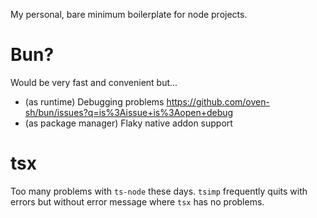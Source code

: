 My personal, bare minimum boilerplate for node projects.

# Bun?

Would be very fast and convenient but...
- (as runtime) Debugging problems https://github.com/oven-sh/bun/issues?q=is%3Aissue+is%3Aopen+debug
- (as package manager) Flaky native addon support

# tsx

Too many problems with `ts-node` these days. `tsimp` frequently quits with errors but without error message where `tsx` has no problems.
